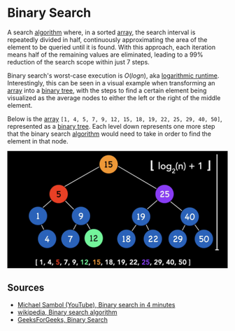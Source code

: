 # Binary Search

A search [algorithm](Computer%20Science/Algorithms/algorithm.md) where, in a sorted [array](Computer%20Science/Data%20Structures/array.md), the search interval is repeatedly divided in half, continuously approximating the area of the element to be queried until it is found. With this approach, each iteration means half of the remaining values are eliminated, leading to a 99% reduction of the search scope within just 7 steps.

Binary search's worst-case execution is $O(log n)$, aka [logarithmic runtime](Computer%20Science/Asymptotic%20Notation/Common%20Runtimes/logarithmic%20runtime.md). Interestingly, this can be seen in a visual example when transforming an [array](Computer%20Science/Data%20Structures/array.md) into a [binary tree](Computer%20Science/Data%20Structures/Tree/binary%20tree.md), with the steps to find a certain element being visualized as the average nodes to either the left or the right of the middle element.

Below is the [array](Computer%20Science/Data%20Structures/array.md) `[1, 4, 5, 7, 9, 12, 15, 18, 19, 22, 25, 29, 40, 50]`, represented as a [binary tree](Computer%20Science/Data%20Structures/Tree/binary%20tree.md). Each level down represents one more step that the binary search [algorithm](Computer%20Science/Algorithms/algorithm.md) would need to take in order to find the element in that node.

![Binary search tree representation of an array.](/Assets/array-as-bst.png)

## Sources

- [Michael Sambol (YouTube), Binary search in 4 minutes](https://www.youtube.com/watch?v=fDKIpRe8GW4)
- [wikipedia, Binary search algorithm](https://en.wikipedia.org/wiki/Binary_search_algorithm)
- [GeeksForGeeks, Binary Search](https://www.geeksforgeeks.org/binary-search/)
